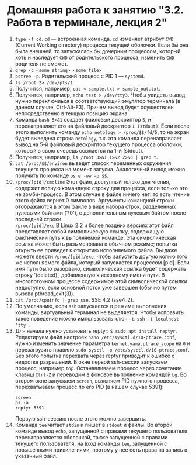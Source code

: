 # Домашняя работа к занятию "3.2. Работа в терминале, лекция 2"

1. `type -f cd`. `cd` — встроенная команда. `cd` изменяет атрибут `CWD` (Current Working directory) процесса текущей оболочки. Если бы она была внешней, то запускалась бы дочерним процессом, который хоть и наследует `CWD` от родительского процесса, изменить `CWD` родителя не сможет.
2. `grep -c <some_string> <some_file>`
3. `pstree -p`. Родительский процесс с PID 1 — `systemd`.
4. `ls /root 2> /dev/pts/1`
5. Получится, например, `cat < sample.txt > sample_out.txt`.
6. Получится, например, `echo test > /dev/tty3`. Чтобы увидеть вывод нужно переключиься в соответствующий эмулятор терминала (в данном случае, Ctrl-Alt-F3). Причем вывод будет осуществлен непосредственно в текщую позицию экрана.
7. Команда `bash 5>&1` создает файловый дескриптор `5`, и перенаправляет его на файловый дескриптор `1 (stdout)`. Если после этого выполнить команду `echo netology > /proc/$$/fd/5`, то на экран будет выведена строка `netology`, т.к. эта команда перенаправляет вывод на 5-й файловый дескриптор текущего процесса оболочки, который в свою очередь ссылается на 1-й (stdout).
8. Получится, например, `ls /root 3>&1 1>&2 2>&3 | grep t`.
9. `cat /proc/$$/environ` выведет список переменных окружения текущего процесса на момент запуска. Аналогичный вывод можно получить по команде `ps e -ww -p $$`.
10. `/proc/[pid]/cmdline`
Этот файл, доступный только для чтения, содержит полную командную строку для процесса, если только это не зомби-процесс. В этом случае в файле ничего нет: то есть чтение этого файла вернет 0 символов. Аргументы командной строки отображаются в этом файле в виде набора строк, разделенных нулевыми байтами ('\0'), с дополнительным нулевым байтом после последней строки.    
`/proc/[pid]/exe`
В Linux 2.2 и более поздних версиях этот файл представляет собой символическую ссылку, содержащую фактический путь к выполняемой команде. Эта символическая ссылка может быть разыменована в обычном режиме; попытка открыть ее приведет к открытию исполняемого файла. Вы даже можете ввести `/proc/[pid]/exe`, чтобы запустить другую копию того же исполняемого файла, который запускается процессом [pid]. Если имя пути было разорвано, символическая ссылка будет содержать строку '(deleted)', добавленную к исходному имени пути. В многопоточном процессе содержимое этой символической ссылки недоступно, если основной поток уже завершен (обычно путем вызова pthread_exit(3)).
11. `cat /proc/cpuinfo | grep sse`. SSE 4.2 (sse4_2).
12. По умолчанию, если `ssh` запускается в режиме выполнения команды, виртуальный терминал не выделяется. Чтобы исправить такое поведение можно импользовать ключ `-t`:
`ssh -t localhost 'tty'`.
13. Для начала нужно установить reptyr: `$ sudo apt install reptyr`.
    Редактируем файл настроек `nano /etc/sysctl.d/10-ptrace.conf`, нужно изменить значение параметра `kernel.yama.ptrace_scope` на `0` и перезагрузить правило `sudo sysctl -p /etc/sysctl.d/10-ptrace.conf`. Без этого попытка перехвата через reptyr приводит к ошибке о недостке разрешений.
    В окне первой ssh-сессии запускаем процесс, например `top`.
    Останавливаем процесс через сочетание клавиш `Ctrl-Z` и переводим в фоновое выполнение командой `bg`.
    Во втором окне запускаем `screen`, выясняем PID нужного процесса, перехватываем процесс по его PID (в нашем случае 5391):
    ```
    screen
    ps -a
    reptyr 5391
    ```
    Первую ssh-сессию после этого можно завершить.
14. Команда `tee` читает `stdin` и пишет в `stdout` и файлы. Во второй команде вывод `echo`, запущенной с правами текущего пользователя перенаправляется оболочкой, также запущенной с правами текущего пользователя, на вход команды `tee`, запущенной с повышенными привилегиями, поэтому у нее есть права на запись в указанный файл.
